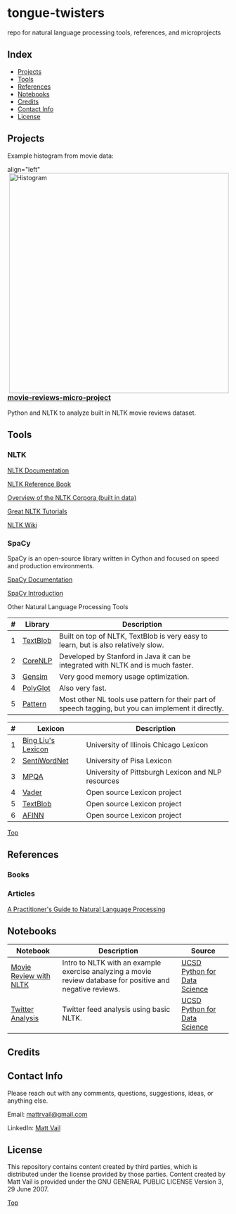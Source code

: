 # tongue-twisters
repo for natural language processing tools, references, and microprojects

## Index
* [Projects](#projects)
* [Tools](#tools)
* [References](#references)
* [Notebooks](#Notebooks)
* [Credits](#Credits)
* [Contact Info](#contact-info)
* [License](#License)

## Projects

Example histogram from movie data:
<p>
  align="left"
  <img src="https://github.com/polymathnexus5/tongue-twisters/blob/master/movies/ratings_histogram.png" alt="Histogram" height="500" width="500" style="float:right">
</p>

### [movie-reviews-micro-project](https://github.com/polymathnexus5/tongue-twisters/blob/master/movies/)
Python and NLTK to analyze built in NLTK movie reviews dataset.

## Tools

### NLTK

[NLTK Documentation](https://www.nltk.org/)

[NLTK Reference Book](https://www.nltk.org/book/)

[Overview of the NLTK Corpora (built in data)](https://www.nltk.org/book/ch02.html)

[Great NLTK Tutorials](https://pythonprogramming.net/nltk-corpus-corpora-tutorial/)

[NLTK Wiki](https://github.com/nltk/nltk/wiki)

### SpaCy

SpaCy is an open-source library written in Cython and focused on speed and production environments.

[SpaCy Documentation](https://spacy.io/)

[SpaCy Introduction](https://spacy.io/usage/spacy-101)

Other Natural Language Processing Tools

| # | Library | Description |
|---|--------------------------------------------------------------------------------------------------------------|-------------------------------------------------------------------------------------------------------------------------------------------------------------------|
| 1 | [TextBlob](https://textblob.readthedocs.io/en/dev/)| Built on top of NLTK, TextBlob is very easy to learn, but is also relatively slow. |
| 2 | [CoreNLP](https://stanfordnlp.github.io/CoreNLP/)| Developed by Stanford in Java it can be integrated with NLTK and is much faster. |
| 3 | [Gensim](https://github.com/RaRe-Technologies/gensim)| Very good memory usage optimization. |
| 4 | [PolyGlot](https://polyglot.readthedocs.io/en/latest/index.html)| Also very fast. |
| 5 | [Pattern](https://www.clips.uantwerpen.be/pages/pattern-en)| Most other NL tools use pattern for their part of speech tagging, but you can implement it directly. |

| # | Lexicon | Description |
|---|--------------------------------------------------------------------------------------------------------------|-------------------------------------------------------------------------------------------------------------------------------------------------------------------|
| 1 | [Bing Liu's Lexicon](https://www.cs.uic.edu/~liub/FBS/sentiment-analysis.html)| University of Illinois Chicago Lexicon |
| 2 | [SentiWordNet](https://sentiwordnet.isti.cnr.it/)| University of Pisa Lexicon |
| 3 | [MPQA](http://mpqa.cs.pitt.edu/lexicons/subj_lexicon/)| University of Pittsburgh Lexicon and NLP resources |
| 4 | [Vader](https://github.com/cjhutto/vaderSentiment)| Open source Lexicon project |
| 5 | [TextBlob](https://github.com/sloria/TextBlob/blob/eb08c120d364e908646731d60b4e4c6c1712ff63/textblob/en/en-sentiment.xml)| Open source Lexicon project |
| 6 | [AFINN](https://github.com/fnielsen/afinn)| Open source Lexicon project |

[Top](#tongue-twisters)

## References

### Books


### Articles
[A Practitioner's Guide to Natural Language Processing](https://towardsdatascience.com/a-practitioners-guide-to-natural-language-processing-part-i-processing-understanding-text-9f4abfd13e72)

## Notebooks

| Notebook | Description | Source |
|--------------------------------------------------------------------------------------------------------------|-------------------------------------------------------------------------------------------------------------------------------------------------------------------|--------------------------------------------------------------------------------------------------------------|
| [Movie Review with NLTK](https://github.com/polymathnexus5/tongue-twisters/blob/master/Notebooks/Movie%20Review%20with%20NLTK.ipynb)| Intro to NLTK with an example exercise analyzing a movie review database for positive and negative reviews. | [UCSD Python for Data Science](https://courses.edx.org/courses/course-v1:UCSanDiegoX+DSE200x+1T2018/course/) |
| [Twitter Analysis](https://github.com/polymathnexus5/tongue-twisters/blob/master/Notebooks/Twitter%20Analysis.ipynb)| Twitter feed analysis using basic NLTK. | [UCSD Python for Data Science](https://courses.edx.org/courses/course-v1:UCSanDiegoX+DSE200x+1T2018/course/) |

## Credits

## Contact Info
Please reach out with any comments, questions, suggestions, ideas, or anything else.

Email: mattrvail@gmail.com

LinkedIn: [Matt Vail](https://www.linkedin.com/in/mattvail/)

## License
This repository contains content created by third parties, which is distributed under the license provided by those parties. Content created by Matt Vail is provided under the GNU GENERAL PUBLIC LICENSE Version 3, 29 June 2007.

[Top](#tongue-twisters)
